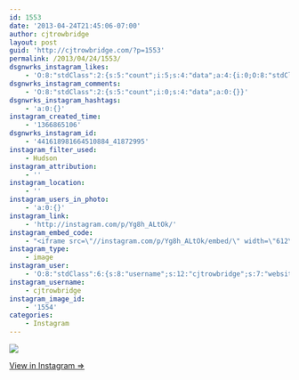 ```yaml
---
id: 1553
date: '2013-04-24T21:45:06-07:00'
author: cjtrowbridge
layout: post
guid: 'http://cjtrowbridge.com/?p=1553'
permalink: /2013/04/24/1553/
dsgnwrks_instagram_likes:
    - 'O:8:"stdClass":2:{s:5:"count";i:5;s:4:"data";a:4:{i:0;O:8:"stdClass":4:{s:8:"username";s:6:"llucio";s:15:"profile_picture";s:106:"https://igcdn-photos-g-a.akamaihd.net/hphotos-ak-xaf1/t51.2885-19/10946584_385038701668646_944602748_a.jpg";s:2:"id";s:6:"510135";s:9:"full_name";s:12:"Lucio Aviles";}i:1;O:8:"stdClass":4:{s:8:"username";s:14:"steviesparkles";s:15:"profile_picture";s:107:"https://igcdn-photos-h-a.akamaihd.net/hphotos-ak-xpa1/t51.2885-19/10802486_605917789530439_1636931632_a.jpg";s:2:"id";s:9:"195137844";s:9:"full_name";s:13:"stevie macias";}i:2;O:8:"stdClass":4:{s:8:"username";s:8:"ford7213";s:15:"profile_picture";s:104:"https://scontent-b.cdninstagram.com/hphotos-xaf1/l/t51.2885-19/10601700_1455079964756116_697951094_a.jpg";s:2:"id";s:8:"24773925";s:9:"full_name";s:6:"Ford S";}i:3;O:8:"stdClass":4:{s:8:"username";s:14:"jeremytrautman";s:15:"profile_picture";s:84:"https://instagramimages-a.akamaihd.net/profiles/profile_19935397_75sq_1377018608.jpg";s:2:"id";s:8:"19935397";s:9:"full_name";s:15:"Jeremy Trautman";}}}'
dsgnwrks_instagram_comments:
    - 'O:8:"stdClass":2:{s:5:"count";i:0;s:4:"data";a:0:{}}'
dsgnwrks_instagram_hashtags:
    - 'a:0:{}'
instagram_created_time:
    - '1366865106'
dsgnwrks_instagram_id:
    - '441618981664510884_41872995'
instagram_filter_used:
    - Hudson
instagram_attribution:
    - ''
instagram_location:
    - ''
instagram_users_in_photo:
    - 'a:0:{}'
instagram_link:
    - 'http://instagram.com/p/Yg8h_ALtOk/'
instagram_embed_code:
    - "<iframe src=\"//instagram.com/p/Yg8h_ALtOk/embed/\" width=\"612\" height=\"710\" frameborder=\"0\" scrolling=\"no\" allowtransparency=\"true\"></iframe>\n"
instagram_type:
    - image
instagram_user:
    - 'O:8:"stdClass":6:{s:8:"username";s:12:"cjtrowbridge";s:7:"website";s:0:"";s:15:"profile_picture";s:103:"https://igcdn-photos-f-a.akamaihd.net/hphotos-ak-xpa1/t51.2885-19/925559_452430704897917_67836701_a.jpg";s:9:"full_name";s:13:"CJ Trowbridge";s:3:"bio";s:0:"";s:2:"id";s:8:"41872995";}'
instagram_username:
    - cjtrowbridge
instagram_image_id:
    - '1554'
categories:
    - Instagram
---
```


[![](http://blog.cjtrowbridge.com/wp-content/uploads/2013/04/e6f47434ad6211e2a3ff22000a1fb762_7.jpg)](http://instagram.com/p/Yg8h_ALtOk/)

[View in Instagram ⇒](http://instagram.com/p/Yg8h_ALtOk/)
